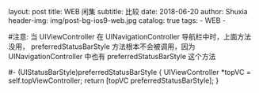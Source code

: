 layout:     post
title:      WEB 闲集
subtitle:   比较
date:       2018-06-20
author:     Shuxia
header-img: img/post-bg-ios9-web.jpg
catalog: true
tags:
    - WEB -

#注意: 当 UIViewController 在 UINavigationController 导航栏中时，上面方法没用， preferredStatusBarStyle 方法根本不会被调用，因为 UINavigationController 中也有 preferredStatusBarStyle 这个方法


#- (UIStatusBarStyle)preferredStatusBarStyle {
    UIViewController *topVC = self.topViewController;
    return [topVC preferredStatusBarStyle];
}
